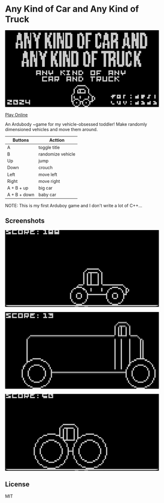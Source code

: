 # Any Kind of Car and Any Kind of Truck

![Any Kind of Car and Any Kind of Truck](screenshots/title.png)

[Play Online](https://tiberiusbrown.github.io/Ardens/player.html?file=https://github.com/rocktronica/any-kind-of-car-and-any-kind-of-truck/raw/main/any-kind-of-car-and-any-kind-of-truck.ino.hex)

An Ardubody ~game for my vehicle-obsessed toddler! Make randomly dimensioned vehicles and move them around.

| Buttons | Acttion |
| -- | -- |
| A | toggle title |
| B | randomize vehicle |
| Up | jump |
| Down | crouch |
| Left | move left |
| Right | move right |
| A + B + up | big car |
| A + B + down | baby car |

NOTE: This is my first Arduboy game and I don't write a lot of C++...

## Screenshots

![Good car](screenshots/goodcar.png)

![Long car](screenshots/long.png)

![Tractor w/ big ol wheels](screenshots/tractor.png)

## License

MIT